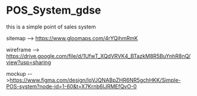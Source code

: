 # POS_System_gdse

this is a simple point of sales system

sitemap --> https://www.gloomaps.com/4rYQjhmRmK

wireframe --> https://drive.google.com/file/d/1UfwT_XQdVRVK4_BTazkM8R5BuYnhR8nQ/view?usp=sharing

mockup -->https://www.figma.com/design/lqVJQNABpZHR6NR5gchHKK/Simple-POS-system?node-id=1-60&t=X7Krnb6lJRMEfQvO-0
